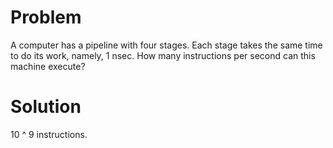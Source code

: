 # Problem
A computer has a pipeline with four stages. Each stage takes the same time to do its work, namely, 1 nsec. How many instructions per second can this machine execute?
# Solution
10 ^ 9 instructions.


